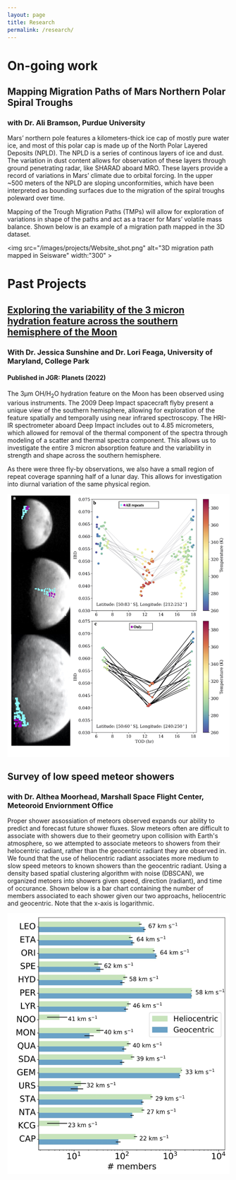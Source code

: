 ```yaml
---
layout: page
title: Research
permalink: /research/
---
```


# On-going work
## Mapping Migration Paths of Mars Northern Polar Spiral Troughs
### with Dr. Ali Bramson, Purdue University
      
Mars’ northern pole features a kilometers-thick ice cap of mostly pure water ice, and most of this polar cap is made up of the North Polar Layered 
	Deposits (NPLD). The NPLD is a series of continous layers of ice and dust. The variation in dust content allows for observation of these layers through ground penetrating radar, like SHARAD aboard MRO. 
	These layers provide a record of variations in Mars’ climate due to orbital forcing. 
	In the upper ~500 meters of the NPLD are sloping unconformities, which have been interpreted as bounding surfaces due to the migration of the spiral troughs poleward over time. 

Mapping of the Trough Migration Paths (TMPs) will allow for exploration of variations in shape of the paths and act as a tracer for Mars’ volatile mass balance.
	Shown below is an example of a migration path mapped in the 3D dataset. 
	   
<img src="/images/projects/Website_shot.png" alt="3D migration path mapped in Seisware" width:"300" >

# Past Projects 
## <a href="https://agupubs.onlinelibrary.wiley.com/doi/full/10.1029/2022JE007361"> Exploring the variability of the 3 micron hydration feature across the southern hemisphere of the Moon </a> 
### With Dr. Jessica Sunshine and Dr. Lori Feaga, University of Maryland, College Park 
#### Published in JGR: Planets (2022) 

The 3µm OH/H<sub>2</sub>O hydration feature on the Moon has been observed using various instruments. The 2009 Deep Impact spacecraft flyby present a unique view of the southern hemisphere, allowing for exploration of the feature spatially and temporally using near infrared spectroscopy. The HRI-IR spectrometer aboard Deep Impact includes out to 4.85 micrometers, which allowed for removal of the thermal component of the spectra through modeling of a scatter and thermal spectra component. This allows us to investigate the entire 3 micron absorption feature and the variability in strength and shape across the southern hemisphere. 

As there were three fly-by observations, we also have a small region of repeat coverage spanning half of a lunar day. This allows for investigation into diurnal variation of the same physical region. 

<img src="/images/projects/Figure10.jpg" alt="Left: Locations of pixels represented in Right in each science scan. (Right) Top: Integrated band depth at a given time of day, for all repeated pixels. Temperature is represented as a color. Bottom: Selected region, again integrated band depth versus time of day, revealing a temperature dependent recovery in evening. ">

 
## Survey of low speed meteor showers 
### with Dr. Althea Moorhead, Marshall Space Flight Center, Meteoroid Enviornment Office 
			
Proper shower assossiation of meteors observed expands our ability to predict and forecast future shower fluxes. Slow meteors often are difficult to associate with showers due to their geometry upon collision with Earth's atmosphere, so we attempted to associate meteors to showers from their helocentric radiant, rather than the geocentric radiant they are observed in. 
	  We found that the use of heliocentric radiant associates more medium to slow speed meteors to known showers than the geocentric radiant. Using a density based spatial clustering algorithm with noise (DBSCAN), we organized metoers into showers given speed, direction (radiant), and time of occurance.   Shown below is a bar chart containing the number of members associated to each shower given our two approachs, heliocentric and geocentric. Note that the x-axis is logarithmic.
  
 
<img src="/images/projects/bar.jpeg" alt="bar graph showing number of meteors associate with each shower">
    
 
